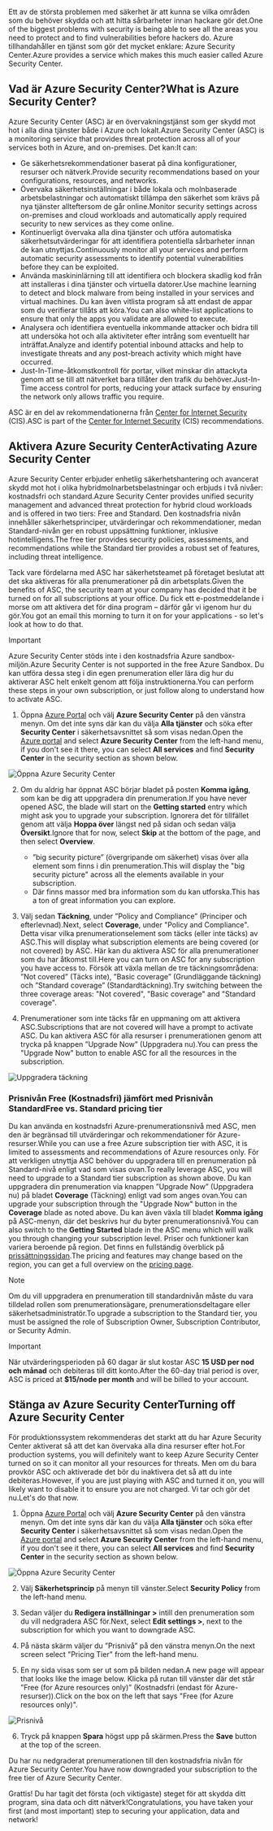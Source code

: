 <span data-ttu-id="1d16c-101">Ett av de största problemen med säkerhet är att kunna se vilka områden som du behöver skydda och att hitta sårbarheter innan hackare gör det.</span><span class="sxs-lookup"><span data-stu-id="1d16c-101">One of the biggest problems with security is being able to see all the areas you need to protect and to find vulnerabilities before hackers do.</span></span> <span data-ttu-id="1d16c-102">Azure tillhandahåller en tjänst som gör det mycket enklare: Azure Security Center.</span><span class="sxs-lookup"><span data-stu-id="1d16c-102">Azure provides a service which makes this much easier called Azure Security Center.</span></span>

## <a name="what-is-azure-security-center"></a><span data-ttu-id="1d16c-103">Vad är Azure Security Center?</span><span class="sxs-lookup"><span data-stu-id="1d16c-103">What is Azure Security Center?</span></span>

<span data-ttu-id="1d16c-104">Azure Security Center (ASC) är en övervakningstjänst som ger skydd mot hot i alla dina tjänster både i Azure och lokalt.</span><span class="sxs-lookup"><span data-stu-id="1d16c-104">Azure Security Center (ASC) is a monitoring service that provides threat protection across all of your services both in Azure, and on-premises.</span></span> <span data-ttu-id="1d16c-105">Det kan:</span><span class="sxs-lookup"><span data-stu-id="1d16c-105">It can:</span></span>

- <span data-ttu-id="1d16c-106">Ge säkerhetsrekommendationer baserat på dina konfigurationer, resurser och nätverk.</span><span class="sxs-lookup"><span data-stu-id="1d16c-106">Provide security recommendations based on your configurations, resources, and networks.</span></span>
- <span data-ttu-id="1d16c-107">Övervaka säkerhetsinställningar i både lokala och molnbaserade arbetsbelastningar och automatiskt tillämpa den säkerhet som krävs på nya tjänster allteftersom de går online.</span><span class="sxs-lookup"><span data-stu-id="1d16c-107">Monitor security settings across on-premises and cloud workloads and automatically apply required security to new services as they come online.</span></span>
- <span data-ttu-id="1d16c-108">Kontinuerligt övervaka alla dina tjänster och utföra automatiska säkerhetsutvärderingar för att identifiera potentiella sårbarheter innan de kan utnyttjas.</span><span class="sxs-lookup"><span data-stu-id="1d16c-108">Continuously monitor all your services and perform automatic security assessments to identify potential vulnerabilities before they can be exploited.</span></span>
- <span data-ttu-id="1d16c-109">Använda maskininlärning till att identifiera och blockera skadlig kod från att installeras i dina tjänster och virtuella datorer.</span><span class="sxs-lookup"><span data-stu-id="1d16c-109">Use machine learning to detect and block malware from being installed in your services and virtual machines.</span></span> <span data-ttu-id="1d16c-110">Du kan även vitlista program så att endast de appar som du verifierar tillåts att köra.</span><span class="sxs-lookup"><span data-stu-id="1d16c-110">You can also white-list applications to ensure that only the apps you validate are allowed to execute.</span></span>
- <span data-ttu-id="1d16c-111">Analysera och identifiera eventuella inkommande attacker och bidra till att undersöka hot och alla aktiviteter efter intrång som eventuellt har inträffat.</span><span class="sxs-lookup"><span data-stu-id="1d16c-111">Analyze and identify potential inbound attacks and help to investigate threats and any post-breach activity which might have occurred.</span></span>
- <span data-ttu-id="1d16c-112">Just-In-Time-åtkomstkontroll för portar, vilket minskar din attackyta genom att se till att nätverket bara tillåter den trafik du behöver.</span><span class="sxs-lookup"><span data-stu-id="1d16c-112">Just-In-Time access control for ports, reducing your attack surface by ensuring the network only allows traffic you require.</span></span>

<span data-ttu-id="1d16c-113">ASC är en del av rekommendationerna från [Center for Internet Security](https://www.cisecurity.org/cis-benchmarks/) (CIS).</span><span class="sxs-lookup"><span data-stu-id="1d16c-113">ASC is part of the [Center for Internet Security](https://www.cisecurity.org/cis-benchmarks/) (CIS) recommendations.</span></span>

## <a name="activating-azure-security-center"></a><span data-ttu-id="1d16c-114">Aktivera Azure Security Center</span><span class="sxs-lookup"><span data-stu-id="1d16c-114">Activating Azure Security Center</span></span>

<span data-ttu-id="1d16c-115">Azure Security Center erbjuder enhetlig säkerhetshantering och avancerat skydd mot hot i olika hybridmolnarbetsbelastningar och erbjuds i två nivåer: kostnadsfri och standard.</span><span class="sxs-lookup"><span data-stu-id="1d16c-115">Azure Security Center provides unified security management and advanced threat protection for hybrid cloud workloads and is offered in two tiers: Free and Standard.</span></span> <span data-ttu-id="1d16c-116">Den kostnadsfria nivån innehåller säkerhetsprinciper, utvärderingar och rekommendationer, medan Standard-nivån ger en robust uppsättning funktioner, inklusive hotintelligens.</span><span class="sxs-lookup"><span data-stu-id="1d16c-116">The free tier provides security policies, assessments, and recommendations while the Standard tier provides a robust set of features, including threat intelligence.</span></span>

<span data-ttu-id="1d16c-117">Tack vare fördelarna med ASC har säkerhetsteamet på företaget beslutat att det ska aktiveras för alla prenumerationer på din arbetsplats.</span><span class="sxs-lookup"><span data-stu-id="1d16c-117">Given the benefits of ASC, the security team at your company has decided that it be turned on for all subscriptions at your office.</span></span> <span data-ttu-id="1d16c-118">Du fick ett e-postmeddelande i morse om att aktivera det för dina program – därför går vi igenom hur du gör.</span><span class="sxs-lookup"><span data-stu-id="1d16c-118">You got an email this morning to turn it on for your applications - so let's look at how to do that.</span></span>

> [!IMPORTANT]
> <span data-ttu-id="1d16c-119">Azure Security Center stöds inte i den kostnadsfria Azure sandbox-miljön.</span><span class="sxs-lookup"><span data-stu-id="1d16c-119">Azure Security Center is not supported in the free Azure Sandbox.</span></span> <span data-ttu-id="1d16c-120">Du kan utföra dessa steg i din egen prenumeration eller lära dig hur du aktiverar ASC helt enkelt genom att följa instruktionerna.</span><span class="sxs-lookup"><span data-stu-id="1d16c-120">You can perform these steps in your own subscription, or just follow along to understand how to activate ASC.</span></span>

1. <span data-ttu-id="1d16c-121">Öppna [Azure Portal](https://portal.azure.com?azure-portal=true) och välj **Azure Security Center** på den vänstra menyn. Om det inte syns där kan du välja **Alla tjänster** och söka efter **Security Center** i säkerhetsavsnittet så som visas nedan.</span><span class="sxs-lookup"><span data-stu-id="1d16c-121">Open the [Azure portal](https://portal.azure.com?azure-portal=true) and select **Azure Security Center** from the left-hand menu, if you don't see it there, you can select **All services** and find **Security Center** in the security section as shown below.</span></span>

![Öppna Azure Security Center](../media/2-ASC-Menu.png)

2. <span data-ttu-id="1d16c-123">Om du aldrig har öppnat ASC börjar bladet på posten **Komma igång**, som kan be dig att uppgradera din prenumeration.</span><span class="sxs-lookup"><span data-stu-id="1d16c-123">If you have never opened ASC, the blade will start on the **Getting started** entry which might ask you to upgrade your subscription.</span></span> <span data-ttu-id="1d16c-124">Ignorera det för tillfället genom att välja **Hoppa över** längst ned på sidan och sedan välja **Översikt**.</span><span class="sxs-lookup"><span data-stu-id="1d16c-124">Ignore that for now, select **Skip** at the bottom of the page, and then select **Overview**.</span></span>
    - <span data-ttu-id="1d16c-125">”big security picture” (övergripande om säkerhet) visas över alla element som finns i din prenumeration.</span><span class="sxs-lookup"><span data-stu-id="1d16c-125">This will display the "big security picture" across all the elements available in your subscription.</span></span>
    - <span data-ttu-id="1d16c-126">Där finns massor med bra information som du kan utforska.</span><span class="sxs-lookup"><span data-stu-id="1d16c-126">This has a ton of great information you can explore.</span></span>

3. <span data-ttu-id="1d16c-127">Välj sedan **Täckning**, under ”Policy and Compliance” (Principer och efterlevnad).</span><span class="sxs-lookup"><span data-stu-id="1d16c-127">Next, select **Coverage**, under "Policy and Compliance".</span></span> <span data-ttu-id="1d16c-128">Detta visar vilka prenumerationselement som täcks (eller inte täcks) av ASC.</span><span class="sxs-lookup"><span data-stu-id="1d16c-128">This will display what subscription elements are being covered (or not covered) by ASC.</span></span> <span data-ttu-id="1d16c-129">Här kan du aktivera ASC för alla prenumerationer som du har åtkomst till.</span><span class="sxs-lookup"><span data-stu-id="1d16c-129">Here you can turn on ASC for any subscription you have access to.</span></span> <span data-ttu-id="1d16c-130">Försök att växla mellan de tre täckningsområdena: ”Not covered” (Täcks inte), ”Basic coverage” (Grundläggande täckning) och ”Standard coverage” (Standardtäckning).</span><span class="sxs-lookup"><span data-stu-id="1d16c-130">Try switching between the three coverage areas: "Not covered", "Basic coverage" and "Standard coverage".</span></span>

4. <span data-ttu-id="1d16c-131">Prenumerationer som inte täcks får en uppmaning om att aktivera ASC.</span><span class="sxs-lookup"><span data-stu-id="1d16c-131">Subscriptions that are not covered will have a prompt to activate ASC.</span></span> <span data-ttu-id="1d16c-132">Du kan aktivera ASC för alla resurser i prenumerationen genom att trycka på knappen ”Upgrade Now” (Uppgradera nu).</span><span class="sxs-lookup"><span data-stu-id="1d16c-132">You can press the "Upgrade Now" button to enable ASC for all the resources in the subscription.</span></span>

![Uppgradera täckning](../media/2-Upgrade-Now.png)

### <a name="free-vs-standard-pricing-tier"></a><span data-ttu-id="1d16c-134">Prisnivån Free (Kostnadsfri) jämfört med Prisnivån Standard</span><span class="sxs-lookup"><span data-stu-id="1d16c-134">Free vs. Standard pricing tier</span></span>

<span data-ttu-id="1d16c-135">Du kan använda en kostnadsfri Azure-prenumerationsnivå med ASC, men den är begränsad till utvärderingar och rekommendationer för Azure-resurser.</span><span class="sxs-lookup"><span data-stu-id="1d16c-135">While you can use a free Azure subscription tier with ASC, it is limited to assessments and recommendations of Azure resources only.</span></span> <span data-ttu-id="1d16c-136">För att verkligen utnyttja ASC behöver du uppgradera till en prenumeration på Standard-nivå enligt vad som visas ovan.</span><span class="sxs-lookup"><span data-stu-id="1d16c-136">To really leverage ASC, you will need to upgrade to a Standard tier subscription as shown above.</span></span> <span data-ttu-id="1d16c-137">Du kan uppgradera din prenumeration via knappen ”Upgrade Now” (Uppgradera nu) på bladet **Coverage** (Täckning) enligt vad som anges ovan.</span><span class="sxs-lookup"><span data-stu-id="1d16c-137">You can upgrade your subscription through the "Upgrade Now" button in the **Coverage** blade as noted above.</span></span> <span data-ttu-id="1d16c-138">Du kan även växla till bladet **Komma igång** på ASC-menyn, där det beskrivs hur du byter prenumerationsnivå.</span><span class="sxs-lookup"><span data-stu-id="1d16c-138">You can also switch to the **Getting Started** blade in the ASC menu which will walk you through changing your subscription level.</span></span> <span data-ttu-id="1d16c-139">Priser och funktioner kan variera beroende på region. Det finns en fullständig överblick på [prissättningssidan](https://azure.microsoft.com/pricing/details/security-center/).</span><span class="sxs-lookup"><span data-stu-id="1d16c-139">The pricing and features may change based on the region, you can get a full overview on the [pricing page](https://azure.microsoft.com/pricing/details/security-center/).</span></span> 

> [!NOTE]
> <span data-ttu-id="1d16c-140">Om du vill uppgradera en prenumeration till standardnivån måste du vara tilldelad rollen som prenumerationsägare, prenumerationsdeltagare eller säkerhetsadministratör.</span><span class="sxs-lookup"><span data-stu-id="1d16c-140">To upgrade a subscription to the Standard tier, you must be assigned the role of Subscription Owner, Subscription Contributor, or Security Admin.</span></span>

> [!IMPORTANT]
> <span data-ttu-id="1d16c-141">När utvärderingsperioden på 60 dagar är slut kostar ASC **15 USD per nod och månad** och debiteras till ditt konto.</span><span class="sxs-lookup"><span data-stu-id="1d16c-141">After the 60-day trial period is over, ASC is priced at **$15/node per month** and will be billed to your account.</span></span>

## <a name="turning-off-azure-security-center"></a><span data-ttu-id="1d16c-142">Stänga av Azure Security Center</span><span class="sxs-lookup"><span data-stu-id="1d16c-142">Turning off Azure Security Center</span></span>

<span data-ttu-id="1d16c-143">För produktionssystem rekommenderas det starkt att du har Azure Security Center aktiverat så att det kan övervaka alla dina resurser efter hot.</span><span class="sxs-lookup"><span data-stu-id="1d16c-143">For production systems, you will definitely want to keep Azure Security Center turned on so it can monitor all your resources for threats.</span></span> <span data-ttu-id="1d16c-144">Men om du bara provkör ASC och aktiverade det bör du inaktivera det så att du inte debiteras.</span><span class="sxs-lookup"><span data-stu-id="1d16c-144">However, if you are just playing with ASC and turned it on, you will likely want to disable it to ensure you are not charged.</span></span> <span data-ttu-id="1d16c-145">Vi tar och gör det nu.</span><span class="sxs-lookup"><span data-stu-id="1d16c-145">Let's do that now.</span></span>

1. <span data-ttu-id="1d16c-146">Öppna [Azure Portal](https://portal.azure.com?azure-portal=true) och välj **Azure Security Center** på den vänstra menyn. Om det inte syns där kan du välja **Alla tjänster** och söka efter **Security Center** i säkerhetsavsnittet så som visas nedan.</span><span class="sxs-lookup"><span data-stu-id="1d16c-146">Open the [Azure portal](https://portal.azure.com?azure-portal=true) and select **Azure Security Center** from the left-hand menu, if you don't see it there, you can select **All services** and find **Security Center** in the security section as shown below.</span></span>

![Öppna Azure Security Center](../media/2-ASC-Menu.png)

2. <span data-ttu-id="1d16c-148">Välj **Säkerhetsprincip** på menyn till vänster.</span><span class="sxs-lookup"><span data-stu-id="1d16c-148">Select **Security Policy** from the left-hand menu.</span></span>

3. <span data-ttu-id="1d16c-149">Sedan väljer du **Redigera inställningar >** intill den prenumeration som du vill nedgradera ASC för.</span><span class="sxs-lookup"><span data-stu-id="1d16c-149">Next, select **Edit settings >**, next to the subscription for which you want to downgrade ASC.</span></span>

4. <span data-ttu-id="1d16c-150">På nästa skärm väljer du ”Prisnivå” på den vänstra menyn.</span><span class="sxs-lookup"><span data-stu-id="1d16c-150">On the next screen select "Pricing Tier" from the left-hand menu.</span></span>

5. <span data-ttu-id="1d16c-151">En ny sida visas som ser ut som på bilden nedan.</span><span class="sxs-lookup"><span data-stu-id="1d16c-151">A new page will appear that looks like the image below.</span></span> <span data-ttu-id="1d16c-152">Klicka på rutan till vänster där det står ”Free (for Azure resources only)” (Kostnadsfri (endast för Azure-resurser)).</span><span class="sxs-lookup"><span data-stu-id="1d16c-152">Click on the box on the left that says "Free (for Azure resources only)".</span></span>

![Prisnivå](../media/2-Pricing-Tier.png)

6. <span data-ttu-id="1d16c-154">Tryck på knappen **Spara** högst upp på skärmen.</span><span class="sxs-lookup"><span data-stu-id="1d16c-154">Press the **Save** button at the top of the screen.</span></span>

<span data-ttu-id="1d16c-155">Du har nu nedgraderat prenumerationen till den kostnadsfria nivån för Azure Security Center.</span><span class="sxs-lookup"><span data-stu-id="1d16c-155">You have now downgraded your subscription to the free tier of Azure Security Center.</span></span>

<span data-ttu-id="1d16c-156">Grattis! Du har tagit det första (och viktigaste) steget för att skydda ditt program, sina data och ditt nätverk!</span><span class="sxs-lookup"><span data-stu-id="1d16c-156">Congratulations, you have taken your first (and most important) step to securing your application, data and network!</span></span>